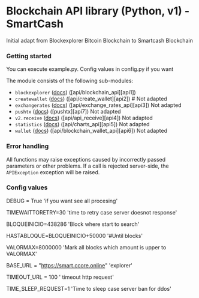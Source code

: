# Blockchain API library (Python, v1) - SmartCash

Initial adapt from Blockexplorer Bitcoin Blockchain to Smartcash Blockchain

### Getting started

You can execute example.py. Config values in config.py if you want

The module consists of the following sub-modules:

* `blockexplorer` ([docs](docs/blockexplorer.md)) ([api/blockchain_api][api1])
* `createwallet` ([docs](docs/createwallet.md)) ([api/create_wallet][api2]) # Not adapted
* `exchangerates` ([docs](docs/exchangerates.md)) ([api/exchange\_rates\_api][api3]) Not adapted
* `pushtx` ([docs](docs/pushtx.md)) ([pushtx][api7]) Not adapted
* `v2.receive` ([docs](docs/receive.md)) ([api/api_receive][api4]) Not adapted
* `statistics` ([docs](docs/statistics.md)) ([api/charts_api][api5]) Not adapted
* `wallet` ([docs](docs/wallet.md)) ([api/blockchain\_wallet\_api][api6]) Not adapted

### Error handling

All functions may raise exceptions caused by incorrectly passed parameters or other problems. If a call is rejected server-side, the `APIException` exception will be raised.

### Config values
DEBUG = True 'if you want see all procesing'

TIMEWAITTORETRY=30 'time to retry case server doesnot response'

BLOQUEINICIO=438286 'Block where start to search'

HASTABLOQUE=BLOQUEINICIO+50000 '#Until blocks'

VALORMAX=8000000 'Mark all blocks which amount is upper to VALORMAX'

BASE_URL = "https://smart.ccore.online" 'explorer'

TIMEOUT_URL = 100 ' timeout http request'

TIME_SLEEP_REQUEST=1 'Time to sleep case server ban for ddos'





